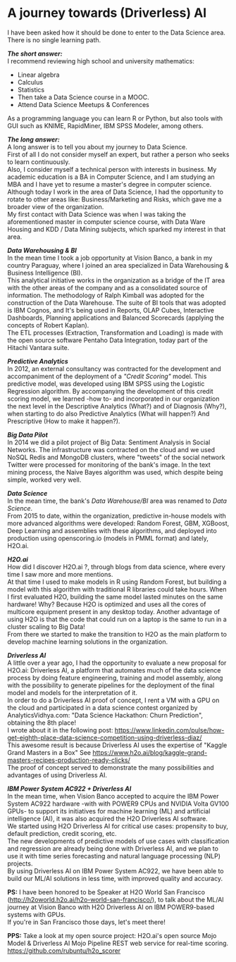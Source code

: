# A journey towards (Driverless) AI

I have been asked how it should be done to enter to the Data Science area.  
There is no single learning path.

_**The short answer:**_  
 I recommend reviewing high school and university mathematics:  
- Linear algebra  
- Calculus  
- Statistics  
- Then take a Data Science course in a MOOC.
- Attend Data Science Meetups & Conferences  

As a programming language you can learn R or Python, but also tools with GUI such as KNIME, RapidMiner, IBM SPSS Modeler, among others.  

_**The long answer:**_  
A long answer is to tell you about my journey to Data Science.  
First of all I do not consider myself an expert, but rather a person who seeks to learn continuously.  
Also, I consider myself a technical person with interests in business. My academic education is a BA in Computer Science, and I am studying an MBA and I have yet to resume a master's degree in computer science.  
Although today I work in the area of Data Science, I had the opportunity to rotate to other areas like: Business/Marketing and Risks, which gave me a broader view of the organization.  
My first contact with Data Science was when I was taking the aforementioned master in computer science course, with Data Ware Housing and KDD / Data Mining subjects, which sparked my interest in that area.  

_**Data Warehousing & BI**_  
In the mean time I took a job opportunity at Vision Banco, a bank in my country Paraguay, where I joined an area specialized in Data Warehousing & Business Intelligence (BI).  
This analytical initiative works in the organization as a bridge of the IT area with the other areas of the company and as a consolidated source of information. The methodology of Ralph Kimball was adopted for the construction of the Data Warehouse. The suite of BI tools that was adopted is IBM Cognos, and It's being used in Reports, OLAP Cubes, Interactive Dashboards, Planning applications and Balanced Scorecards (applying the concepts of Robert Kaplan).  
The ETL processes (Extraction, Transformation and Loading) is made with the open source software Pentaho Data Integration, today part of the Hitachi Vantara suite. 

_**Predictive Analytics**_  
In 2012, an external consultancy was contracted for the development and accompaniment of the deployment of a _"Credit Scoring"_ model. This predictive model, was developed using IBM SPSS using the Logistic Regression algorithm. By accompanying the development of this credit scoring model, we learned -how to- and incorporated in our organization the next level in the Descriptive Analytics (What?) and of Diagnosis (Why?), when starting to do also Predictive Analytics (What will happen?) And Prescriptive (How to make it happen?).  

_**Big Data Pilot**_  
In 2014 we did a pilot project of Big Data: Sentiment Analysis in Social Networks. The infrastructure was contracted on the cloud and we used NoSQL Redis and MongoDB clusters, where "tweets" of the social network Twitter were processed for monitoring of the bank's image. In the text mining process, the Naive Bayes algorithm was used, which despite being simple, worked very well.  

_**Data Science**_  
In the mean time, the bank's *Data Warehouse/BI* area was renamed to *Data Science*.  
From 2015 to date, within the organization, predictive in-house models with more advanced algorithms were developed: Random Forest, GBM, XGBoost, Deep Learning and assemblies with these algorithms, and deployed into production using openscoring.io (models in PMML format) and lately, H2O.ai.  

_**H2O.ai**_  
How did I discover H2O.ai ?, through blogs from data science, where every time I saw more and more mentions.  
At that time I used to make models in R using Random Forest, but building a model with this algorithm with traditional R libraries could take hours. When I first evaluated H2O, building the same model lasted minutes on the same hardware! Why? Because H2O is optimized and uses all the cores of multicore equipment present in any desktop today. Another advantage of using H2O is that the code that could run on a laptop is the same to run in a cluster scaling to Big Data!  
From there we started to make the transition to H2O as the main platform to develop machine learning solutions in the organization.  

_**Driverless AI**_  
A little over a year ago, I had the opportunity to evaluate a new proposal for H2O.ai: Driverless AI, a platform that automates much of the data science process by doing feature engineering, training and model assembly, along with the possibility to generate pipelines for the deployment of the final model and models for the interpretation of it.  
In order to do a Driverless AI proof of concept, I rent a VM with a GPU on the cloud and participated in a data science contest organized by AnalyticsVidhya.com: "Data Science Hackathon: Churn Prediction", obtaining the 8th place!  
I wrote about it in the following post: https://www.linkedin.com/pulse/how-get-eighth-place-data-science-competition-using-driverless-diaz/  
This awesome result is because Driverless AI uses the expertise of "Kaggle Grand Masters in a Box" See https://www.h2o.ai/blog/kaggle-grand-masters-recipes-production-ready-clicks/  
The proof of concept served to demonstrate the many possibilities and advantages of using Driverless AI.  

_**IBM Power System AC922 + Driverless AI**_  
In the mean time, when Vision Banco accepted to acquire the IBM Power System AC922 hardware -with with POWER9 CPUs and NVIDIA Volta GV100 GPUs- to support its initiatives for machine learning (ML) and artificial intelligence (AI), it was also acquired the H2O Driverless AI software.  
We started using H2O Driverless AI for critical use cases: propensity to buy, default prediction, credit scoring, etc.  
The new developments of predictive models of use cases with classification and regression are already being done with Driverless AI, and we plan to use it with time series forecasting and natural language processing (NLP) projects.  
By using Driverless AI on IBM Power System AC922, we have been able to build our ML/AI solutions in less time, with improved quality and accuracy.

**PS:** I have been honored to be Speaker at H2O World San Francisco (http://h2oworld.h2o.ai/h2o-world-san-francisco/), to talk about the ML/AI journey at Vision Banco with H2O Driverless AI on IBM POWER9-based systems with GPUs.  
If you're in San Francisco those days, let's meet there!  


**PPS:** Take a look at my open source project: H2O.ai's open source Mojo Model & Driverless AI Mojo Pipeline REST web service for real-time scoring. https://github.com/rubuntu/h2o_scorer
